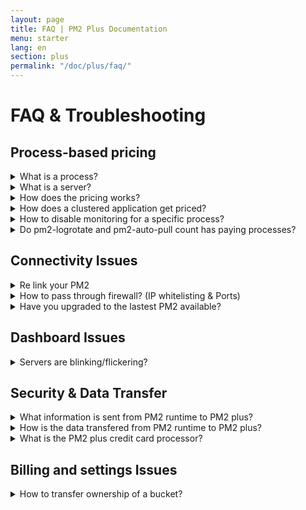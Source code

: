 ```yaml
---
layout: page
title: FAQ | PM2 Plus Documentation
menu: starter
lang: en
section: plus
permalink: "/doc/plus/faq/"
---
```


# FAQ & Troubleshooting

## Process-based pricing

<details>
<summary markdown="span">What is a process?</summary>
A process represent one Node.js application instance. For example let's say you have one API application that is scaled across 4 servers, if there is only one instance running on each server it will count as 4 servers * 1 process = 4 processes.
</details>

<details>
<summary markdown="span">What is a server?</summary>
A server represents one linked PM2 instance. You can have as much server as you want, only the total number of processes is taken into account for the pricing.
</details>

<details>
<summary markdown="span">How does the pricing works?</summary>
If you have a pro_8 plan, you can have 8 processes monitored.

You can have 8 servers with 1 process on each or 1 server with 8 processes. Only the sum of all processes monitored is taken into account.
</details>

<details>
<summary markdown="span">How does a clustered application get priced?</summary>
When you use the cluster mode (with `pm2 start -i max`) each instance is counted as a process and the same rule is applied. If you start 4 instances of the same application, 4 processes are counted.
</details>

<details>
<summary markdown="span">How to disable monitoring for a specific process?</summary>
You can then use the command `pm2 unmonitor [APP_NAME|ID]` to stop monitoring a process with PM2 Plus.
`pm2 ls` will display a red dot indicating the application will not be monitored by PM2 Plus.
If you want to monitor the process again use `pm2 monitor [APP_NAME|ID]`.
</details>

<details>
<summary markdown="span">Do pm2-logrotate and pm2-auto-pull count has paying processes?</summary>
No, these two modules are free and are not counted has paying processes.
</details>

## Connectivity Issues

<details>
<summary markdown="span">Re link your PM2</summary>
Re-Run `pm2 link` on your server and refresh your browser.
</details>

<details>
<summary markdown="span">How to pass through firewall? (IP whitelisting & Ports)</summary>
  
Starting from PM2 3.2, we changed the networking connection by using a direct Websocket connection to our server on the port 443, so you only need OUTBOUND on port 443 TCP open. If you are using an older version, we of course advise to update but the ports that you need to open are 3900 (TCP outbound), 443 (HTTPS outbound) and 43554 (TCP outbound), so verify everything is allowed on your firewall.

You also may need to whitelist IPs, please allow those listed here: [https://ips.cloud.pm2.io](https://ips.cloud.pm2.io)
</details>

<details>
<summary markdown="span">Have you upgraded to the lastest PM2 available?</summary>
[Updating PM2](https://pm2.io/doc/doc/runtime/guide/installation/#update)
</details>

## Dashboard Issues

<details>
<summary markdown="span">Servers are blinking/flickering?</summary>
Make sure that each PM2 runtime has a different name when linking to PM2 plus via:

```
$ pm2 plus xxxx yyyy [SERVER_NAME]
````

Also make sure you have only one PM2 instance launched `ps -ax | grep PM2`
</details>

## Security & Data Transfer

<details>
<summary markdown="span">What information is sent from PM2 runtime to PM2 plus?</summary>
- **Process**: pm_id, pid, app name, restart_time, created_at, watch mode, uptime, cpu, memory, NODE_ENV, versioning informations, custom actions, custom metrics
- **Server**: Hostname, internal ip, server_name, load average, free mem, used mem, cpu infos, username, platform, pm2_version, pm2_agent_version, node version
</details>

<details>
<summary markdown="span">How is the data transfered from PM2 runtime to PM2 plus?</summary>
Data is ciphered while transfered into network (HTTPS and AES256). Data stored in database is normalized but each bucket has his own database (with database name ciphered).
</details>

<details>
<summary markdown="span">What is the PM2 plus credit card processor?</summary>
We use Stripe as our payment system, we never store any informations about credit cards used on PM2 plus.
</details>

## Billing and settings Issues

<details>
<summary markdown="span">How to transfer ownership of a bucket?</summary>
To Transfer ownership, you must create a free account with the next owner email and add credit card details.

Then with the current owner email, you must connect to the concerned bucket and in the Settings menu, in General, you must click on the Action TRANSFER OWNERSHIP and enter the next owner email.

The new owner will be notified by email and the bucket will be from now on locked to his email and credit card details as the owner.
To fix this:

```
# Server 1
$ pm2 link <private_id> <public_id> server1

# Server 2
$ pm2 link <private_id> <public_id> server2
```
</details>
